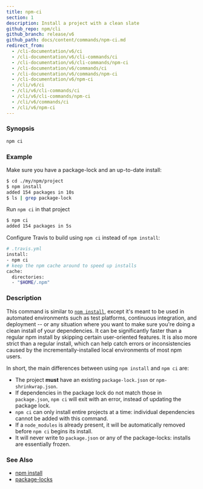 ```yaml
---
title: npm-ci
section: 1
description: Install a project with a clean slate
github_repo: npm/cli
github_branch: release/v6
github_path: docs/content/commands/npm-ci.md
redirect_from:
  - /cli-documentation/v6/ci
  - /cli-documentation/v6/cli-commands/ci
  - /cli-documentation/v6/cli-commands/npm-ci
  - /cli-documentation/v6/commands/ci
  - /cli-documentation/v6/commands/npm-ci
  - /cli-documentation/v6/npm-ci
  - /cli/v6/ci
  - /cli/v6/cli-commands/ci
  - /cli/v6/cli-commands/npm-ci
  - /cli/v6/commands/ci
  - /cli/v6/npm-ci
---
```


### Synopsis
```bash
npm ci
```

### Example

Make sure you have a package-lock and an up-to-date install:

```bash
$ cd ./my/npm/project
$ npm install
added 154 packages in 10s
$ ls | grep package-lock
```

Run `npm ci` in that project

```bash
$ npm ci
added 154 packages in 5s
```

Configure Travis to build using `npm ci` instead of `npm install`:

```bash
# .travis.yml
install:
- npm ci
# keep the npm cache around to speed up installs
cache:
  directories:
  - "$HOME/.npm"
```

### Description

This command is similar to [`npm install`](/cli/v6/commands/npm-install), except it's meant to be used in
automated environments such as test platforms, continuous integration, and
deployment -- or any situation where you want to make sure you're doing a clean
install of your dependencies. It can be significantly faster than a regular npm
install by skipping certain user-oriented features. It is also more strict than
a regular install, which can help catch errors or inconsistencies caused by the
incrementally-installed local environments of most npm users.

In short, the main differences between using `npm install` and `npm ci` are:

* The project **must** have an existing `package-lock.json` or `npm-shrinkwrap.json`.
* If dependencies in the package lock do not match those in `package.json`, `npm ci` will exit with an error, instead of updating the package lock.
* `npm ci` can only install entire projects at a time: individual dependencies cannot be added with this command.
* If a `node_modules` is already present, it will be automatically removed before `npm ci` begins its install.
* It will never write to `package.json` or any of the package-locks: installs are essentially frozen.

### See Also

* [npm install](/cli/v6/commands/npm-install)
* [package-locks](/cli/v6/configuring-npm/package-locks)
